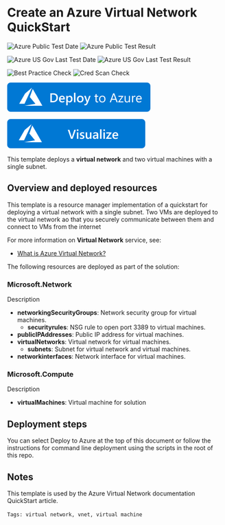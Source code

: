 # Create an Azure Virtual Network QuickStart

![Azure Public Test Date](https://azurequickstartsservice.blob.core.windows.net/badges/101-virtual-network-2vms-create/PublicLastTestDate.svg)
![Azure Public Test Result](https://azurequickstartsservice.blob.core.windows.net/badges/101-virtual-network-2vms-create/PublicDeployment.svg)

![Azure US Gov Last Test Date](https://azurequickstartsservice.blob.core.windows.net/badges/101-virtual-network-2vms-create/FairfaxLastTestDate.svg)
![Azure US Gov Last Test Result](https://azurequickstartsservice.blob.core.windows.net/badges/101-virtual-network-2vms-create/FairfaxDeployment.svg)

![Best Practice Check](https://azurequickstartsservice.blob.core.windows.net/badges/101-virtual-network-2vms-create/BestPracticeResult.svg)
![Cred Scan Check](https://azurequickstartsservice.blob.core.windows.net/badges/101-virtual-network-2vms-create/CredScanResult.svg)

[![Deploy To Azure](https://raw.githubusercontent.com/Azure/azure-quickstart-templates/master/1-CONTRIBUTION-GUIDE/images/deploytoazure.svg?sanitize=true)](https://portal.azure.com/#create/Microsoft.Template/uri/https%3A%2F%2Fraw.githubusercontent.com%2FAzure%2Fazure-quickstart-templates%2Fmaster%2F101-virtual-network-2vms-create%2Fazuredeploy.json)

[![Visualize](https://raw.githubusercontent.com/Azure/azure-quickstart-templates/master/1-CONTRIBUTION-GUIDE/images/visualizebutton.svg?sanitize=true)](http://armviz.io/#/?load=https%3A%2F%2Fraw.githubusercontent.com%2FAzure%2Fazure-quickstart-templates%2Fmaster%2F101-virtual-network-2vms-create%2Fazuredeploy.json)




This template deploys a **virtual network** and two virtual machines with a single subnet.

## Overview and deployed resources

This template is a resource manager implementation of a quickstart for deploying a virtual network with a single subnet. Two VMs are deployed to the virtual network ao that you securely communicate between them and connect to VMs from the internet  

For more information on **Virtual Network** service, see:

* [What is Azure Virtual Network?](https://docs.microsoft.com/azure/virtual-network/virtual-networks-overview)


The following resources are deployed as part of the solution:

### Microsoft.Network

Description

+ **networkingSecurityGroups**: Network security group for virtual machines.
  + **securityrules**: NSG rule to open port 3389 to virtual machines.
+ **publicIPAddresses**: Public IP address for virtual machines.
+ **virtualNetworks**: Virtual network for virtual machines.
  + **subnets**: Subnet for virtual network and virtual machines.
+ **networkinterfaces**: Network interface for virtual machines.

### Microsoft.Compute

Description

+ **virtualMachines**: Virtual machine for solution

## Deployment steps
You can select Deploy to Azure at the top of this document or follow the instructions for command line deployment using the scripts in the root of this repo.

## Notes
This template is used by the Azure Virtual Network documentation QuickStart article.

`Tags: virtual network, vnet, virtual machine`


